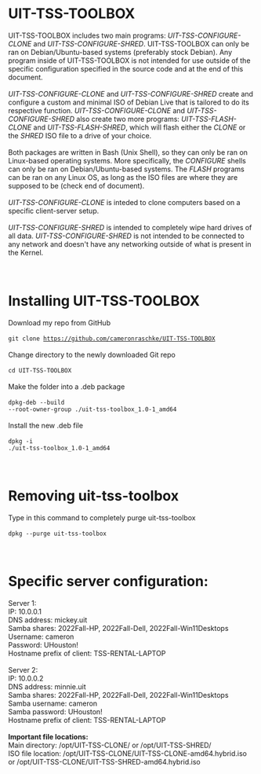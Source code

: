 # UIT-TSS-TOOLBOX
UIT-TSS-TOOLBOX includes two main programs: _UIT-TSS-CONFIGURE-CLONE_ and _UIT-TSS-CONFIGURE-SHRED_. UIT-TSS-TOOLBOX can only be ran on Debian/Ubuntu-based systems (preferably stock Debian). Any program inside of UIT-TSS-TOOLBOX is not intended for use outside of the specific configuration specified in the source code and at the end of this document.
<br />
<br />
_UIT-TSS-CONFIGURE-CLONE_ and _UIT-TSS-CONFIGURE-SHRED_ create and configure a custom and minimal ISO of Debian Live that is tailored to do its respective function. _UIT-TSS-CONFIGURE-CLONE_ and _UIT-TSS-CONFIGURE-SHRED_ also create two more programs: _UIT-TSS-FLASH-CLONE_ and _UIT-TSS-FLASH-SHRED_, which will flash either the _CLONE_ or the _SHRED_ ISO file to a drive of your choice.
<br />
<br />
Both packages are written in Bash (Unix Shell), so they can only be ran on Linux-based operating systems. More specifically, the _CONFIGURE_ shells can only be ran on Debian/Ubuntu-based systems. The _FLASH_ programs can be ran on any Linux OS, as long as the ISO files are where they are supposed to be (check end of document).
<br />
<br />
_UIT-TSS-CONFIGURE-CLONE_ is inteded to clone computers based on a specific client-server setup.
<br />
<br />
_UIT-TSS-CONFIGURE-SHRED_ is intended to completely wipe hard drives of all data. _UIT-TSS-CONFIGURE-SHRED_ is not intended to be connected to any network and doesn't have any networking outside of what is present in the Kernel.
<br />
<br />
<br />
# Installing UIT-TSS-TOOLBOX
Download my repo from GitHub
<br />
<br />
<code>git clone https://github.com/cameronraschke/UIT-TSS-TOOLBOX</code>
<br />
<br />
Change directory to the newly downloaded Git repo
<br />
<br />
<code>cd UIT-TSS-TOOLBOX</code>
<br />
<br />
Make the folder into a .deb package
<br />
<br />
<code>dpkg-deb --build --root-owner-group ./uit-tss-toolbox_1.0-1_amd64</code>
<br />
<br />
Install the new .deb file
<br />
<br />
<code>dpkg -i ./uit-tss-toolbox_1.0-1_amd64</code>
<br />
<br />
<br />
# Removing uit-tss-toolbox
Type in this command to completely purge uit-tss-toolbox
<br />
<br />
<code>dpkg --purge uit-tss-toolbox</code>
<br />
<br />
<br />
# Specific server configuration:
Server 1:\
IP: 10.0.0.1\
DNS address: mickey.uit\
Samba shares: 2022Fall-HP, 2022Fall-Dell, 2022Fall-Win11Desktops\
Username: cameron\
Password: UHouston!\
Hostname prefix of client: TSS-RENTAL-LAPTOP\
<br />
Server 2:\
IP: 10.0.0.2\
DNS address: minnie.uit\
Samba shares: 2022Fall-HP, 2022Fall-Dell, 2022Fall-Win11Desktops\
Samba username: cameron\
Samba password: UHouston!\
Hostname prefix of client: TSS-RENTAL-LAPTOP\
<br />
**Important file locations:**\
Main directory: /opt/UIT-TSS-CLONE/ or /opt/UIT-TSS-SHRED/\
ISO file location: /opt/UIT-TSS-CLONE/UIT-TSS-CLONE-amd64.hybrid.iso or /opt/UIT-TSS-CLONE/UIT-TSS-SHRED-amd64.hybrid.iso

